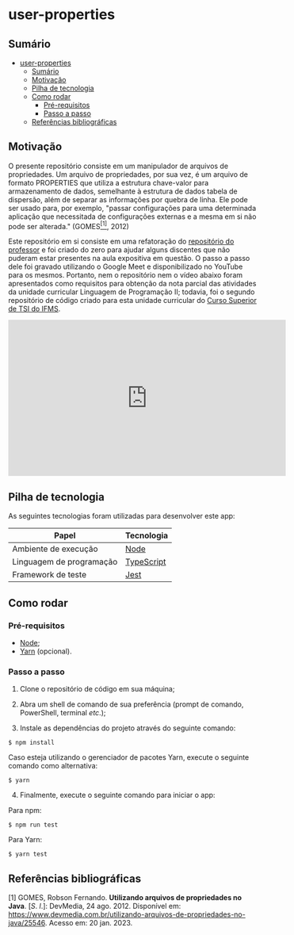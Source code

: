 # user-properties

## Sumário

- [user-properties](#user-properties)
  - [Sumário](#sumário)
  - [Motivação](#motivação)
  - [Pilha de tecnologia](#pilha-de-tecnologia)
  - [Como rodar](#como-rodar)
    - [Pré-requisitos](#pré-requisitos)
    - [Passo a passo](#passo-a-passo)
  - [Referências bibliográficas](#referências-bibliográficas)

## Motivação

O presente repositório consiste em um manipulador de arquivos de propriedades. Um arquivo de propriedades, por sua vez, é um arquivo de formato PROPERTIES que utiliza a estrutura chave-valor para armazenamento de dados, semelhante à estrutura de dados tabela de dispersão, além de separar as informações por quebra de linha. Ele pode ser usado para, por exemplo, "passar configurações para uma determinada aplicação que necessitada de configurações externas e a mesma em si não pode ser alterada." (GOMES[<sup>[1]</sup>](#referencia-bibliografica-1), 2012)

Este repositório em si consiste em uma refatoração do [repositório do professor](https://github.com/sidneyroberto/LP2_2022_2/tree/main/exemplo-polimorfismo) e foi criado do zero para ajudar alguns discentes que não puderam estar presentes na aula expositiva em questão. O passo a passo dele foi gravado utilizando o Google Meet e disponibilizado no YouTube para os mesmos. Portanto, nem o repositório nem o vídeo abaixo foram apresentados como requisitos para obtenção da nota parcial das atividades da unidade curricular Linguagem de Programação II; todavia, foi o segundo repositório de código criado para esta unidade curricular do [Curso Superior de TSI do IFMS](https://www.ifms.edu.br/campi/campus-aquidauana/cursos/graduacao/sistemas-para-internet/sistemas-para-internet).

<iframe width="560" height="315" src="https://www.youtube.com/embed/jP5yrSPpMiY" title="YouTube video player" frameborder="0" allow="accelerometer; autoplay; clipboard-write; encrypted-media; gyroscope; picture-in-picture; web-share" allowfullscreen></iframe>

## Pilha de tecnologia

As seguintes tecnologias foram utilizadas para desenvolver este app:

| Papel | Tecnologia |
|-|-|
| Ambiente de execução | [Node](https://nodejs.org/en/) |
| Linguagem de programação | [TypeScript](https://www.typescriptlang.org/) |
| Framework de teste | [Jest](https://jestjs.io/pt-BR/) |

## Como rodar

### Pré-requisitos

- [Node](https://nodejs.org/en/download/);
- [Yarn](https://yarnpkg.com/) (opcional).

### Passo a passo

1. Clone o repositório de código em sua máquina;
   
2. Abra um shell de comando de sua preferência (prompt de comando, PowerShell, terminal _etc_.);

3. Instale as dependências do projeto através do seguinte comando:

```console
$ npm install
```

Caso esteja utilizando o gerenciador de pacotes Yarn, execute o seguinte comando como alternativa:

```console
$ yarn
```

4. Finalmente, execute o seguinte comando para iniciar o app:

Para npm:

```console
$ npm run test
```

Para Yarn:

```console
$ yarn test
```

## Referências bibliográficas

<span id="referencia-bibliografica-1">[1]</span> GOMES, Robson Fernando. **Utilizando arquivos de propriedades no Java**. [_S_. _l_.]: DevMedia, 24 ago. 2012. Disponível em: https://www.devmedia.com.br/utilizando-arquivos-de-propriedades-no-java/25546. Acesso em: 20 jan. 2023.